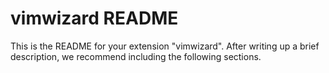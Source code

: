 # vimwizard README

This is the README for your extension "vimwizard". After writing up a brief description, we recommend including the following sections.
